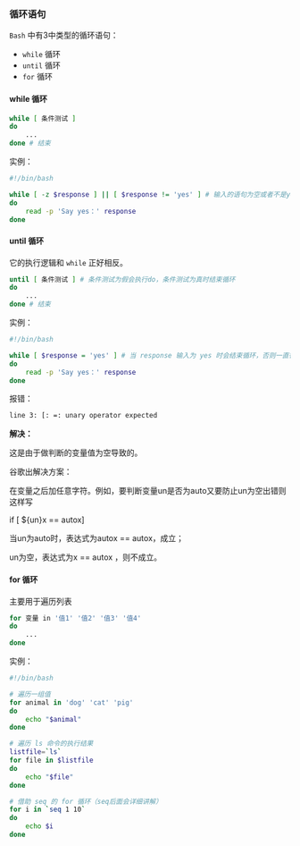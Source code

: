 ### 循环语句

`Bash` 中有3中类型的循环语句：

- `while` 循环
- `until` 循环
- `for` 循环



#### while 循环

```bash
while [ 条件测试 ]
do
	...
done # 结束  
```

实例：

```bash
#!/bin/bash

while [ -z $response ] || [ $response != 'yes' ] # 输入的语句为空或者不是yes就会一直循环
do
    read -p 'Say yes：' response
done 
```



#### until 循环

它的执行逻辑和 `while` 正好相反。

```bash
until [ 条件测试 ] # 条件测试为假会执行do，条件测试为真时结束循环
do
	...
done # 结束  
```

实例：

```bash
#!/bin/bash

while [ $response = 'yes' ] # 当 response 输入为 yes 时会结束循环，否则一直循环
do
    read -p 'Say yes：' response
done 
```

报错：

```bash
line 3: [: =: unary operator expected
```

**解决：**

这是由于做判断的变量值为空导致的。

谷歌出解决方案：

在变量之后加任意字符。例如，要判断变量un是否为auto又要防止un为空出错则这样写

if [ ${un}x == autox]

当un为auto时，表达式为autox == autox，成立；

un为空，表达式为x == autox ，则不成立。



#### for 循环

主要用于遍历列表

```bash
for 变量 in '值1' '值2' '值3' '值4'
do
	...
done  
```

实例：

```bash
#!/bin/bash

# 遍历一组值
for animal in 'dog' 'cat' 'pig'
do
    echo "$animal"
done

# 遍历 ls 命令的执行结果
listfile=`ls`
for file in $listfile
do
	echo "$file"
done

# 借助 seq 的 for 循环（seq后面会详细讲解）
for i in `seq 1 10`
do
	echo $i
done  
```

